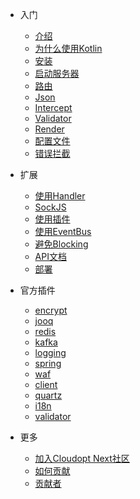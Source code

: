 * 入门
  * [介绍](/zh-cn/README.md)
  * [为什么使用Kotlin](/zh-cn/why-use-kotlin.md)
  * [安装](/zh-cn/install.md)
  * [启动服务器](/zh-cn/start-server.md)
  * [路由](/zh-cn/route.md)
  * [Json](/zh-cn/json.md)
  * [Intercept](/zh-cn/intercept.md)
  * [Validator](/zh-cn/validator.md)
  * [Render](/zh-cn/render.md)
  * [配置文件](/zh-cn/config.md)
  * [错误拦截](/zh-cn/error-handler.md)

* 扩展
  * [使用Handler](/zh-cn/handler.md)
  * [SockJS](/zh-cn/sockjs.md)
  * [使用插件](/zh-cn/use-plugin.md)
  * [使用EventBus](/zh-cn/eventbus.md)
  * [避免Blocking](/zh-cn/avoid-blocking.md)
  * [API文档](/zh-cn/apidoc.md)
  * [部署](/zh-cn/deploy.md)

* 官方插件
  * [encrypt](/zh-cn/plugins/plugin-encrypt.md)
  * [jooq](/zh-cn/plugins/plugin-jooq.md)
  * [redis](/zh-cn/plugins/plugin-redis.md)
  * [kafka](/zh-cn/plugins/plugin-kafka.md)
  * [logging](/zh-cn/plugins/plugin-logging.md)
  * [spring](/zh-cn/plugins/plugin-spring.md)
  * [waf](/zh-cn/plugins/plugin-waf.md)
  * [client](/zh-cn/plugins/plugin-client.md)
  * [quartz](/zh-cn/plugins/plugin-quartz.md)
  * [i18n](/zh-cn/plugins/plugin-i18n.md)
  * [validator](/zh-cn/plugins/plugin-validator.md)

* 更多
  * [加入Cloudopt Next社区](/zh-cn/join-us.md)
  * [如何贡献](/zh-cn/contributing.md)
  * [贡献者](/zh-cn/contributors.md)